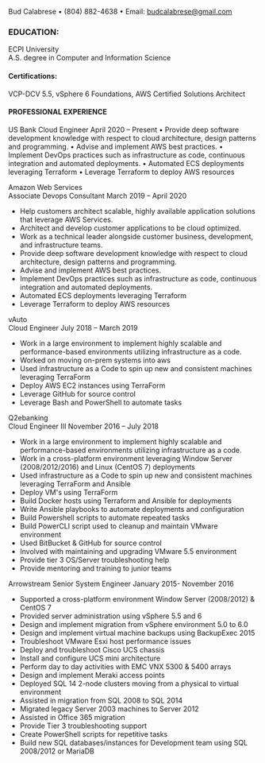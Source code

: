 Bud Calabrese • (804) 882-4638 • Email: budcalabrese@gmail.com

### EDUCATION:

ECPI University  
A.S. degree in Computer and Information Science  

#### Certifications:
VCP-DCV 5.5, vSphere 6 Foundations, AWS Certified Solutions Architect

#### PROFESSIONAL EXPERIENCE

US Bank 
Cloud Engineer April 2020 – Present
•	Provide deep software development knowledge with respect to cloud architecture, design patterns and programming.
•	Advise and implement AWS best practices.
•	Implement DevOps practices such as infrastructure as code, continuous integration and automated deployments.
•	Automated ECS deployments leveraging Terraform
•	Leverage Terraform to deploy AWS resources


Amazon Web Services  
Associate Devops Consultant March 2019 – April 2020

- Help customers architect scalable, highly available application solutions that leverage AWS Services.
- Architect and develop customer applications to be cloud optimized.
- Work as a technical leader alongside customer business, development, and infrastructure teams.
- Provide deep software development knowledge with respect to cloud architecture, design patterns and programming.
- Advise and implement AWS best practices.
- Implement DevOps practices such as infrastructure as code, continuous integration and automated deployments.
- Automated ECS deployments leveraging Terraform
- Leverage Terraform to deploy AWS resources

vAuto                                                               
Cloud Engineer July 2018 – March 2019

- Work in a large environment to implement highly scalable and performance-based environments utilizing infrastructure as a code.
- Worked on moving on-prem systems into aws
- Used infrastructure as a Code to spin up new and consistent machines leveraging TerraForm
- Deploy AWS EC2 instances using TerraForm
- Leverage GitHub for source control
- Leverage Bash and PowerShell to automate tasks

Q2ebanking                                                
Cloud Engineer III November 2016 – July 2018

- Work in a large environment to implement highly scalable and performance-based environments utilizing infrastructure as a code.
- Work in a cross-platform environment leveraging Window Server (2008/2012/2016) and Linux (CentOS 7) deployments
- Used infrastructure as a Code to spin up new and consistent machines leveraging TerraForm and Ansible
- Deploy VM&#39;s using TerraForm
- Build Docker hosts using Terraform and Ansible for deployments
- Write Ansible playbooks to automate deployments and configuration
- Build Powershell scripts to automate repeated tasks
- Build PowerCLI script used to cleanup and maintain VMware environment
- Used BitBucket &amp; GitHub for source control
- Involved with maintaining and upgrading VMware 5.5 environment
- Provide tier 3 OS/Server troubleshooting help
- Provide mentoring and training to junior teams

Arrowstream 
Senior System Engineer January 2015- November 2016

- Supported a cross-platform environment Window Server (2008/2012) &amp; CentOS 7
- Provided server administration using vSphere 5.5 and 6
- Design and implement migration from vSphere environment 5.0 to 6.0
- Design and implement virtual machine backups using BackupExec 2015
- Troubleshoot VMware Esxi host performance issues
- Deploy and troubleshoot Cisco UCS chassis
- Install and configure UCS mini architecture
- Perform day to day activities with EMC VNX 5300 &amp; 5400 arrays
- Design and implement Meraki access points
- Deployed SQL 14 2-node clusters moving from a physical to virtual environment
- Assisted in migration from SQL 2008 to SQL 2014
- Migrated legacy Server 2003 machines to Server 2012
- Assisted in Office 365 migration
- Provide Tier 3 troubleshooting support
- Create PowerShell scripts for repetitive tasks
- Build new SQL databases/instances for Development team using SQL 2008/2012 or MariaDB

